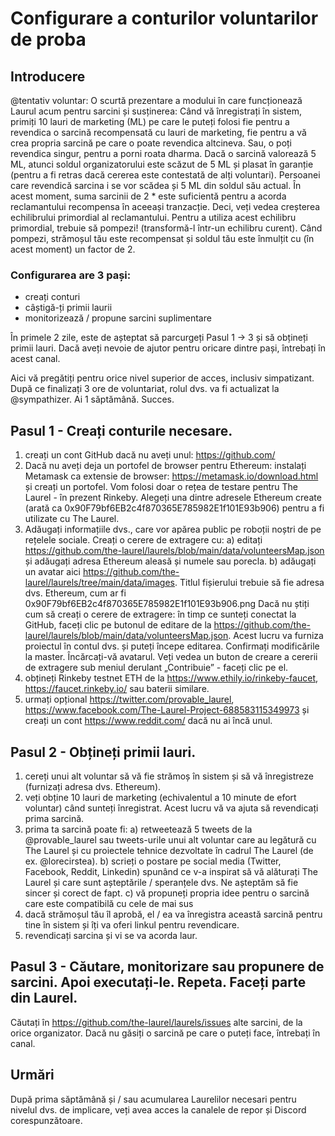 # Configurare a conturilor voluntarilor de proba

## Introducere

@tentativ voluntar:
O scurtă prezentare a modului în care funcționează Laurul acum pentru sarcini și susținerea:
Când vă înregistrați în sistem, primiți 10 lauri de marketing (ML) pe care le puteți folosi fie pentru a revendica o sarcină recompensată cu lauri de marketing, fie pentru a vă crea propria sarcină pe care o poate revendica altcineva. Sau, o poți revendica singur, pentru a porni roata dharma.
Dacă o sarcină valorează 5 ML, atunci soldul organizatorului este scăzut de 5 ML și plasat în garanție (pentru a fi retras dacă cererea este contestată de alți voluntari). Persoanei care revendică sarcina i se vor scădea și 5 ML din soldul său actual. În acest moment, suma sarcinii de 2 * este suficientă pentru a acorda reclamantului recompensa în aceeași tranzacție. Deci, veți vedea creșterea echilibrului primordial al reclamantului.
Pentru a utiliza acest echilibru primordial, trebuie să pompezi! (transformă-l într-un echilibru curent). Când pompezi, strămoșul tău este recompensat și soldul tău este înmulțit cu (în acest moment) un factor de 2.

### Configurarea are 3 pași:

- creați conturi
- câștigă-ți primii laurii
- monitorizează / propune sarcini suplimentare

În primele 2 zile, este de așteptat să parcurgeți Pasul 1 -> 3 și să obțineți primii lauri. Dacă aveți nevoie de ajutor pentru oricare dintre pași, întrebați în acest canal.

Aici vă pregătiți pentru orice nivel superior de acces, inclusiv simpatizant. După ce finalizați 3 ore de voluntariat, rolul dvs. va fi actualizat la @sympathizer. Ai 1 săptămână. Succes.


## Pasul 1 - Creați conturile necesare.
1. creați un cont GitHub dacă nu aveți unul: https://github.com/
2. Dacă nu aveți deja un portofel de browser pentru Ethereum: instalați Metamask ca extensie de browser: https://metamask.io/download.html și creați un portofel. Vom folosi doar o rețea de testare pentru The Laurel - în prezent Rinkeby. Alegeți una dintre adresele Ethereum create (arată ca 0x90F79bf6EB2c4f870365E785982E1f101E93b906) pentru a fi utilizate cu The Laurel.
3. Adăugați informațiile dvs., care vor apărea public pe roboții noștri de pe rețelele sociale. Creați o cerere de extragere cu:
  a) editați https://github.com/the-laurel/laurels/blob/main/data/volunteersMap.json și adăugați adresa Ethereum aleasă și numele sau porecla.
  b) adăugați un avatar aici https://github.com/the-laurel/laurels/tree/main/data/images. Titlul fișierului trebuie să fie adresa dvs. Ethereum, cum ar fi 0x90F79bf6EB2c4f870365E785982E1f101E93b906.png
Dacă nu știți cum să creați o cerere de extragere: în timp ce sunteți conectat la GitHub, faceți clic pe butonul de editare de la https://github.com/the-laurel/laurels/blob/main/data/volunteersMap.json. Acest lucru va furniza proiectul în contul dvs. și puteți începe editarea. Confirmați modificările la master. Încărcați-vă avatarul. Veți vedea un buton de creare a cererii de extragere sub meniul derulant „Contribuie” - faceți clic pe el.
4. obțineți Rinkeby testnet ETH de la https://www.ethily.io/rinkeby-faucet, https://faucet.rinkeby.io/ sau baterii similare.
5. urmați opțional https://twitter.com/provable_laurel, https://www.facebook.com/The-Laurel-Project-688583115349973 și creați un cont https://www.reddit.com/ dacă nu ai încă unul.


## Pasul 2 - Obțineți primii lauri.
1. cereți unui alt voluntar să vă fie strămoș în sistem și să vă înregistreze (furnizați adresa dvs. Ethereum).
2. veți obține 10 lauri de marketing (echivalentul a 10 minute de efort voluntar) când sunteți înregistrat. Acest lucru vă va ajuta să revendicați prima sarcină.
3. prima ta sarcină poate fi:
    a) retweetează 5 tweets de la @provable_laurel sau tweets-urile unui alt voluntar care au legătură cu The Laurel și cu proiectele tehnice dezvoltate în cadrul The Laurel (de ex. @lorecirstea).
    b) scrieți o postare pe social media (Twitter, Facebook, Reddit, Linkedin) spunând ce v-a inspirat să vă alăturați The Laurel și care sunt așteptările / speranțele dvs. Ne așteptăm să fie sincer și corect de fapt.
    c) vă propuneți propria idee pentru o sarcină care este compatibilă cu cele de mai sus
4. dacă strămoșul tău îl aprobă, el / ea va înregistra această sarcină pentru tine în sistem și îți va oferi linkul pentru revendicare.
5. revendicați sarcina și vi se va acorda laur.


## Pasul 3 - Căutare, monitorizare sau propunere de sarcini. Apoi executați-le. Repeta. Faceți parte din Laurel.
Căutați în https://github.com/the-laurel/laurels/issues alte sarcini, de la orice organizator.
Dacă nu găsiți o sarcină pe care o puteți face, întrebați în canal.


## Urmări
După prima săptămână și / sau acumularea Laurelilor necesari pentru nivelul dvs. de implicare, veți avea acces la canalele de repor și Discord corespunzătoare.